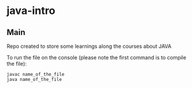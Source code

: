 # java-intro

## Main

Repo created to store some learnings along the courses about JAVA

To run the file on the console (please note the first command is to compile the file):
```
javac name_of_the_file
java name_of_the_file
```
